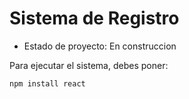 <h1>Sistema de Registro</h1>

- Estado de proyecto: En construccion

Para ejecutar el sistema, debes poner:

 ```npm install react```
